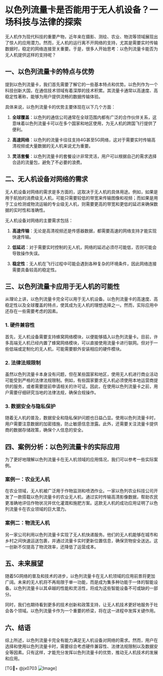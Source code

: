 # 以色列流量卡是否能用于无人机设备？一场科技与法律的探索

无人机作为现代科技的重要产物，近年来在摄影、测绘、农业、物流等领域展现出了惊人的应用潜力。然而，无人机的运行离不开网络的支持，尤其是需要实时传输数据时，稳定的网络连接至关重要。于是，很多人开始思考：以色列流量卡能否为无人机提供这样的支持呢？

## 一、以色列流量卡的特点与优势

提到以色列流量卡，我们首先需要了解它的一些基本特点和优势。以色列作为一个科技创新大国，在通信技术领域有着深厚的技术积累。其流量卡通常以高速度、高稳定性著称，能够为用户提供流畅的数据传输体验。

具体来说，以色列流量卡的优势主要体现在以下几个方面：

1. **全球覆盖**：以色列的通信公司通常在全球范围内都有广泛的合作伙伴关系，这意味着以色列流量卡可以在多个国家和地区使用，为无人机的跨国飞行提供了便利。
   
2. **高速网络**：以色列的流量卡往往支持4G甚至5G网络，这对于需要实时传输高清视频或大量数据的无人机来说尤为重要。
   
3. **灵活套餐**：以色列流量卡的套餐设计非常灵活，用户可以根据自己的需求选择合适的流量包，避免了不必要的浪费。

## 二、无人机设备对网络的需求

无人机设备对网络的需求是多方面的，这取决于无人机的具体用途。例如，如果是用于航拍的消费级无人机，可能只需要较低的带宽来传输图像和视频；而如果是用于工业检测或物流运输的专业级无人机，则需要更高的带宽和更低的延迟来确保数据的实时性和准确性。

无人机设备对网络的主要需求包括：

1. **高速传输**：无论是高清视频还是传感器数据，都需要高速的网络支持才能实现快速传输。
   
2. **低延迟**：对于需要实时控制的无人机，网络的延迟必须尽可能低，否则可能会导致操作失误。
   
3. **稳定性**：无人机在飞行过程中可能会遇到各种复杂的环境条件，因此网络连接需要具备较高的稳定性。

## 三、以色列流量卡应用于无人机的可能性

从理论上讲，以色列流量卡完全可以用于无人机设备。以色列流量卡的高速度、高稳定性以及全球覆盖的特点，使其成为无人机的理想选择之一。然而，实际应用中还存在一些需要考虑的因素。

### 1. 硬件兼容性

首先，无人机设备需要支持蜂窝网络模块，以便能够插入以色列流量卡。目前，许多高端无人机已经内置了蜂窝网络模块，可以直接使用流量卡进行联网。但对于一些低端或定制化的无人机，可能需要额外安装相应的硬件模块。

### 2. 法律法规限制

虽然以色列流量卡本身没有问题，但在某些国家和地区，使用无人机进行商业活动可能受到严格的法律法规限制。例如，有些国家要求无人机必须使用本地运营商提供的服务，或者需要提前申请相关的许可证。因此，在使用以色列流量卡之前，用户需要仔细研究当地的法律法规，确保合规操作。

### 3. 数据安全与隐私保护

随着无人机的普及，数据安全和隐私保护问题也日益凸显。使用以色列流量卡时，用户需要注意数据的加密措施，防止敏感信息泄露。此外，还需要关注流量卡提供商的数据存储政策，确保个人信息的安全。

## 四、案例分析：以色列流量卡的实际应用

为了更好地理解以色列流量卡在无人机领域的应用情况，我们可以参考一些实际案例。

### 案例一：农业无人机

在农业领域，无人机被广泛用于作物监测和喷洒作业。一家以色列农业科技公司开发了一款搭载以色列流量卡的农业无人机，通过实时传输高清影像数据，帮助农民更准确地评估作物状况并优化灌溉和施肥方案。这款无人机的成功应用证明了以色列流量卡在农业领域的巨大潜力。

### 案例二：物流无人机

另一家公司利用以色列流量卡实现了无人机快递服务。他们的无人机能够在城市和乡村之间快速运送包裹，并通过流量卡实时更新位置信息，确保货物安全送达。这一创新不仅提高了物流效率，还降低了运营成本。

## 五、未来展望

随着5G网络的普及和技术的进步，以色列流量卡在无人机领域的应用前景将更加广阔。未来的无人机将不再局限于单一功能，而是成为集多种功能于一体的智能设备。以色列流量卡以其卓越的性能和灵活性，将成为这些智能设备不可或缺的一部分。

同时，我们也期待看到更多的技术创新和政策支持，让无人机技术更好地服务于社会各个领域。以色列流量卡作为一个重要的桥梁，将在这一进程中发挥关键作用。

## 六、结语

综上所述，以色列流量卡完全有能力满足无人机设备对网络的需求。然而，用户在选择和使用以色列流量卡时，需要综合考虑硬件兼容性、法律法规限制以及数据安全等因素。只有这样，才能充分发挥以色列流量卡的优势，推动无人机技术的发展和应用。

[TG💪+ @jx0703 ![Image](https://github.com/user-attachments/assets/dbca1d08-cadb-493c-b0ec-ad6f7a83f270)]